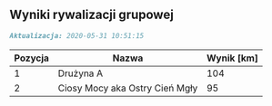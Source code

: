 ## Wyniki rywalizacji grupowej

```markdown
Aktualizacja: 2020-05-31 10:51:15
```

Pozycja | Nazwa | Wynik [km] |
------------ | -------------  | -------------
 1 |Drużyna A | 104 
 2 |Ciosy Mocy aka Ostry Cień Mgły | 95